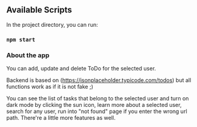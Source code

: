 ## Available Scripts

In the project directory, you can run:

### `npm start`

### About the app

You can add, update and delete ToDo for the selected user.

Backend is based on (https://jsonplaceholder.typicode.com/todos) but all functions work as if it is not fake ;)

You can see the list of tasks that belong to the selected user and turn on dark mode by clicking the sun icon, learn more about a selected user, search for any user, run into "not found" page if you enter the wrong url path. There're a little more features as well.
